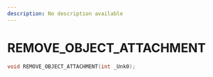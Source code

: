 ```yaml
---
description: No description available 
---
```


# REMOVE_OBJECT_ATTACHMENT

```cpp
void REMOVE_OBJECT_ATTACHMENT(int _Unk0);
```
